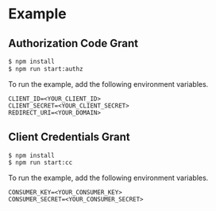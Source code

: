 # Example

## Authorization Code Grant
```bash
$ npm install
$ npm run start:authz 
```
To run the example, add the following environment variables.
```
CLIENT_ID=<YOUR_CLIENT_ID>
CLIENT_SECRET=<YOUR_CLIENT_SECRET>
REDIRECT_URI=<YOUR_DOMAIN>
```

## Client Credentials Grant 

```bash
$ npm install
$ npm run start:cc
```
To run the example, add the following environment variables.
```
CONSUMER_KEY=<YOUR_CONSUMER_KEY>
CONSUMER_SECRET=<YOUR_CONSUMER_SECRET>
```